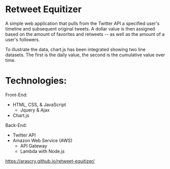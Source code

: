 # Retweet Equitizer
A simple web application that pulls from the Twitter API a specified user's timeline and subsequent original tweets. A dollar value is then assigned based on the amount of favorites and retweets -- as well as the amount of a user's followers.

To illustrate the data, chart.js has been integrated showing two line datasets. The first is the daily value, the second is the cumulative value over time.
# Technologies:
Front-End:
* HTML, CSS, & JavaScript
    * Jquery & Ajax
* Chart.js

Back-End:
* Twitter API
* Amazon Web Service (AWS)
    * API Gateway
    * Lambda with Node.js

https://arascry.github.io/retweet-equitizer/

